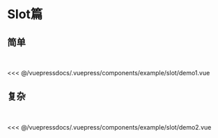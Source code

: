 
# Slot篇

## 简单
  

<demo-block>
<example-slot-demo1 slot="source"/>
 <<< @/vuepressdocs/.vuepress/components/example/slot/demo1.vue
</demo-block>

## 复杂
  

<demo-block>
<example-slot-demo2 slot="source"/>
 <<< @/vuepressdocs/.vuepress/components/example/slot/demo2.vue
</demo-block>

